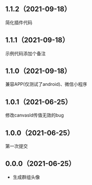 ## 1.1.2（2021-09-18）
简化插件代码
## 1.1.1（2021-09-18）
示例代码添加个备注
## 1.1.0（2021-09-18）
兼容APP(仅测试了android)、微信小程序
## 1.0.1（2021-06-25）
修改canvasId传值无效的bug
## 1.0.0（2021-06-25）
第一次提交
## 0.0.0（2021-06-25）
- 生成群组头像

